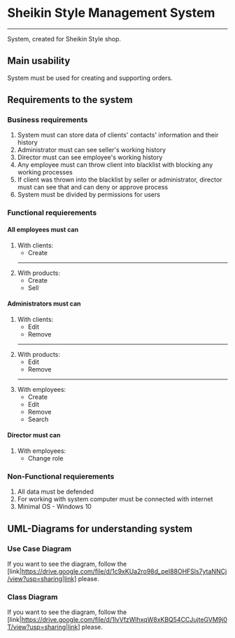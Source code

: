 # Sheikin Style Management System

----

System, created for Sheikin Style shop.

## Main usability

System must be used for creating and supporting orders.

## Requirements to the system

### Business requirements

1. System must can store data of clients' contacts' information and their history
2. Administrator must can see seller's working history
3. Director must can see employee's working history
4. Any employee must can throw client into blacklist with blocking any working processes
5. If client was thrown into the blacklist by seller or administrator, director must can see that and can deny or approve process
6. System must be divided by permissions for users

### Functional requierements

#### All employees must can

1. With clients:
    * Create
    ----
2. With products:
    * Create
    * Sell

#### Administrators must can

1. With clients:
    * Edit
    * Remove
    ----
2. With products:
    * Edit
    * Remove
    ----
3. With employees:
    * Create
    * Edit
    * Remove
    * Search

#### Director must can

1. With employees:
    * Сhange role

### Non-Functional requierements

1. All data must be defended
2. For working with system computer must be connected with internet
3. Minimal OS - Windows 10

## UML-Diagrams for understanding system

### Use Case Diagram

If you want to see the diagram, follow the [link|https://drive.google.com/file/d/1c9xKUa2ro98d_peI88OHFSls7ytaNNCj/view?usp=sharing|link] please.

### Class Diagram

If you want to see the diagram, follow the [link|https://drive.google.com/file/d/1lvVfzWlhxqW8xKBQ54CCJujteGVM9j0T/view?usp=sharing|link] please.
